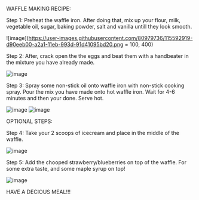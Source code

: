 WAFFLE MAKING RECIPE:

Step 1: 
Preheat the waffle iron. After doing that, mix up your flour, milk, vegetable oil, sugar, baking powder, salt and vanilla untill they look smooth. 

![image](https://user-images.githubusercontent.com/80979736/115592919-d90eeb00-a2a1-11eb-993d-91d41095bd20.png = 100, 400)

Step 2:
After, crack open the the eggs and beat them with a handbeater in the mixture you have already made.

![image](https://user-images.githubusercontent.com/80979736/115592632-74ec2700-a2a1-11eb-9f44-f1d927efa3ca.png)

Step 3:
Spray some non-stick oil onto waffle iron with non-stick cooking spray. Pour the mix you have made onto hot waffle iron. Wait for 4-6 minutes and then your done. Serve hot.

![image](https://user-images.githubusercontent.com/80979736/115592757-9f3de480-a2a1-11eb-917f-07ffc3d8c94a.png)
![image](https://user-images.githubusercontent.com/80979736/115593379-6e11e400-a2a2-11eb-8a8d-52eddd124e77.png)

OPTIONAL STEPS:

Step 4:
Take your 2 scoops of icecream and place in the middle of the waffle. 

![image](https://user-images.githubusercontent.com/80979736/115593133-1f644a00-a2a2-11eb-9174-26ce5dabdec2.png)

Step 5:
Add the chooped strawberry/blueberries on top of the waffle. For some extra taste, and some maple syrup on top!

![image](https://user-images.githubusercontent.com/80979736/115591949-ab757200-a2a0-11eb-8572-14e1828d68b8.png)

HAVE A DECIOUS MEAL!!!
